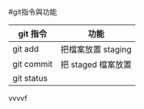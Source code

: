 #git指令與功能

| git 指令       | 功能              |
| ------------- |:----------------:|
| git add       | 把檔案放置 staging |
| git commit    | 把 staged 檔案放置 |
| git status    |                  |


vvvvf